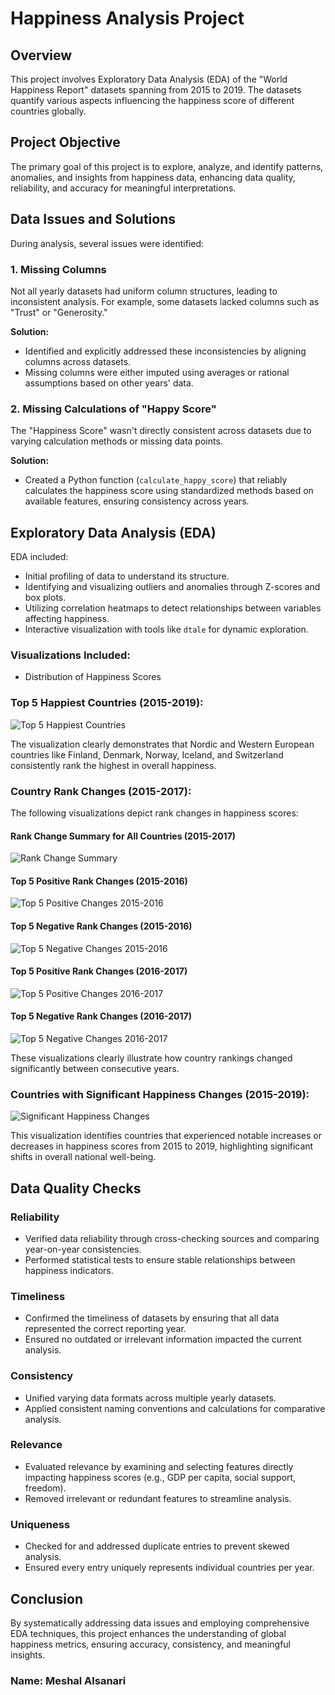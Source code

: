 # Happiness Analysis Project

## Overview
This project involves Exploratory Data Analysis (EDA) of the "World Happiness Report" datasets spanning from 2015 to 2019. The datasets quantify various aspects influencing the happiness score of different countries globally.

## Project Objective
The primary goal of this project is to explore, analyze, and identify patterns, anomalies, and insights from happiness data, enhancing data quality, reliability, and accuracy for meaningful interpretations.

## Data Issues and Solutions
During analysis, several issues were identified:

### 1. Missing Columns
Not all yearly datasets had uniform column structures, leading to inconsistent analysis. For example, some datasets lacked columns such as "Trust" or "Generosity."

**Solution:**
- Identified and explicitly addressed these inconsistencies by aligning columns across datasets.
- Missing columns were either imputed using averages or rational assumptions based on other years' data.

### 2. Missing Calculations of "Happy Score"
The "Happiness Score" wasn't directly consistent across datasets due to varying calculation methods or missing data points.

**Solution:**
- Created a Python function (`calculate_happy_score`) that reliably calculates the happiness score using standardized methods based on available features, ensuring consistency across years.

## Exploratory Data Analysis (EDA)
EDA included:
- Initial profiling of data to understand its structure.
- Identifying and visualizing outliers and anomalies through Z-scores and box plots.
- Utilizing correlation heatmaps to detect relationships between variables affecting happiness.
- Interactive visualization with tools like `dtale` for dynamic exploration.

### Visualizations Included:
- Distribution of Happiness Scores

### Top 5 Happiest Countries (2015-2019):

![Top 5 Happiest Countries](Pic/1.png)

The visualization clearly demonstrates that Nordic and Western European countries like Finland, Denmark, Norway, Iceland, and Switzerland consistently rank the highest in overall happiness.

### Country Rank Changes (2015-2017):
The following visualizations depict rank changes in happiness scores:

#### Rank Change Summary for All Countries (2015-2017)
![Rank Change Summary](Pic/2.png)

#### Top 5 Positive Rank Changes (2015-2016)
![Top 5 Positive Changes 2015-2016](Pic/3_1.png)

#### Top 5 Negative Rank Changes (2015-2016)
![Top 5 Negative Changes 2015-2016](Pic/3_2.png)

#### Top 5 Positive Rank Changes (2016-2017)
![Top 5 Positive Changes 2016-2017](Pic/3_3.png)

#### Top 5 Negative Rank Changes (2016-2017)
![Top 5 Negative Changes 2016-2017](Pic/3_4.png)

These visualizations clearly illustrate how country rankings changed significantly between consecutive years.

### Countries with Significant Happiness Changes (2015-2019):

![Significant Happiness Changes](Pic/4.png)

This visualization identifies countries that experienced notable increases or decreases in happiness scores from 2015 to 2019, highlighting significant shifts in overall national well-being.

## Data Quality Checks

### Reliability
- Verified data reliability through cross-checking sources and comparing year-on-year consistencies.
- Performed statistical tests to ensure stable relationships between happiness indicators.

### Timeliness
- Confirmed the timeliness of datasets by ensuring that all data represented the correct reporting year.
- Ensured no outdated or irrelevant information impacted the current analysis.

### Consistency
- Unified varying data formats across multiple yearly datasets.
- Applied consistent naming conventions and calculations for comparative analysis.

### Relevance
- Evaluated relevance by examining and selecting features directly impacting happiness scores (e.g., GDP per capita, social support, freedom).
- Removed irrelevant or redundant features to streamline analysis.

### Uniqueness
- Checked for and addressed duplicate entries to prevent skewed analysis.
- Ensured every entry uniquely represents individual countries per year.

## Conclusion
By systematically addressing data issues and employing comprehensive EDA techniques, this project enhances the understanding of global happiness metrics, ensuring accuracy, consistency, and meaningful insights.

### Name: Meshal Alsanari
